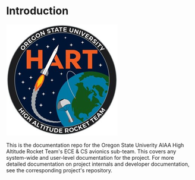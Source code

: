 Introduction
======

![HART Logo](images/OSU_HART_Logo.jpg)

This is the documentation repo for the Oregon State Univerity AIAA High Altitude Rocket Team's ECE & CS avionics sub-team. This covers any system-wide and user-level documentation for the project. For more detailed documentation on project internals and developer documentation, see the corresponding project's repository.
